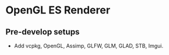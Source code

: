 # OpenGL ES Renderer

## Pre-develop setups

- Add vcpkg, OpenGL, Assimp, GLFW, GLM, GLAD, STB, Imgui.

##